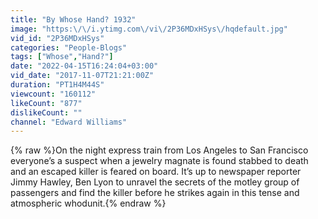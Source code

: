 ```yaml
---
title: "By Whose Hand? 1932"
image: "https:\/\/i.ytimg.com\/vi\/2P36MDxHSys\/hqdefault.jpg"
vid_id: "2P36MDxHSys"
categories: "People-Blogs"
tags: ["Whose","Hand?"]
date: "2022-04-15T16:24:04+03:00"
vid_date: "2017-11-07T21:21:00Z"
duration: "PT1H4M44S"
viewcount: "160112"
likeCount: "877"
dislikeCount: ""
channel: "Edward Williams"
---
```

{% raw %}On the night express train from Los Angeles to San Francisco everyone’s a suspect when a jewelry magnate is found stabbed to death and an escaped killer is feared on board. It’s up to newspaper reporter Jimmy Hawley, Ben Lyon to unravel the secrets of the motley group of passengers and find the killer before he strikes again in this tense and atmospheric whodunit.{% endraw %}
